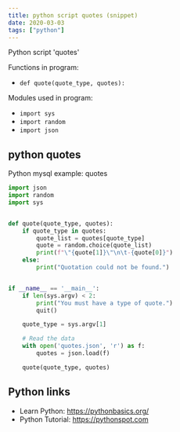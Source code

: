 ```yaml
---
title: python script quotes (snippet)
date: 2020-03-03
tags: ["python"]
---
```

Python script 'quotes'

Functions in program: 
* `def quote(quote_type, quotes):`

Modules used in program: 
* `import sys`
* `import random`
* `import json`

## python quotes

Python mysql example: quotes

```python
import json
import random
import sys


def quote(quote_type, quotes):
    if quote_type in quotes:
        quote_list = quotes[quote_type]
        quote = random.choice(quote_list)
        print(f"\"{quote[1]}\"\n\t-{quote[0]}")
    else:
        print("Quotation could not be found.")


if __name__ == '__main__':
    if len(sys.argv) < 2:
        print("You must have a type of quote.")
        quit()

    quote_type = sys.argv[1]

    # Read the data
    with open('quotes.json', 'r') as f:
        quotes = json.load(f)

    quote(quote_type, quotes)


```

## Python links

- Learn Python: https://pythonbasics.org/
- Python Tutorial: https://pythonspot.com
